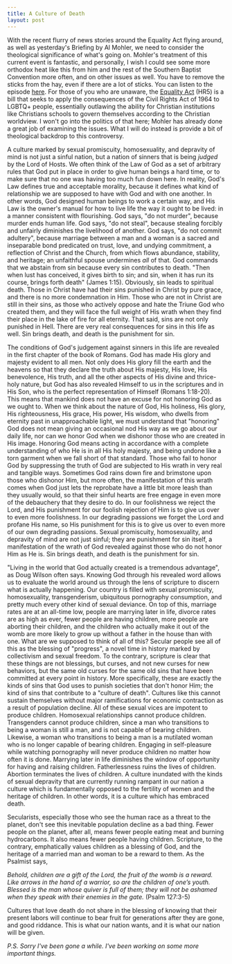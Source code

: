 ```yaml
---
title: A Culture of Death
layout: post
---
```


With the recent flurry of news stories around the Equality Act flying around, as well as yesterday's Briefing by Al Mohler, we need to consider the theological significance of what's going on. Mohler's treatment of this current event is fantastic, and personally, I wish I could see some more orthodox heat like this from him and the rest of the Southern Baptist Convention more often, and on other issues as well. You have to remove the sticks from the hay, even if there are a lot of sticks. You can listen to the episode [here](https://albertmohler.com/2021/03/17/briefing-3-17-21). For those of you who are unaware, the [Equality Act](https://www.congress.gov/bill/116th-congress/house-bill/5/text) (HR5) is a bill that seeks to apply the consequences of the Civil Rights Act of 1964 to LGBTQ+ people, essentially outlawing the ability for Christian institutions like Christians schools to govern themselves according to the Christian worldview. I won't go into the politics of that here; Mohler has already done a great job of examining the issues. What I will do instead is provide a bit of theological backdrop to this controversy.

A culture marked by sexual promiscuity, homosexuality, and depravity of mind is not just a sinful nation, but a nation of sinners that is being _judged_ by the Lord of Hosts. We often think of the Law of God as a set of arbitrary rules that God put in place in order to give human beings a hard time, or to make sure that no one was having too much fun down here. In reality, God's Law defines true and acceptable morality, because it defines what kind of relationship we are supposed to have with God and with one another. In other words, God designed human beings to work a certain way, and His Law is the owner's manual for how to live life the way it ought to be lived: in a manner consistent with flourishing. God says, "do not murder", because murder ends human life. God says, "do not steal", because stealing forcibly and unfairly diminishes the livelihood of another. God says, "do not commit adultery", because marriage between a man and a woman is a sacred and inseparable bond predicated on trust, love, and undying commitment, a reflection of Christ and the Church, from which flows abundance, stability, and heritage; an unfaithful spouse undermines _all_ of that. God commands that we abstain from sin because every sin contributes to death. "Then when lust has conceived, it gives birth to sin; and sin, when it has run its course, brings forth death" (James 1:15). Obviously, sin leads to spiritual death. Those in Christ have had their sins punished in Christ by pure grace, and there is no more condemnation in Him. Those who are not in Christ are still in their sins, as those who actively oppose and hate the Triune God who created them, and they will face the full weight of His wrath when they find their place in the lake of fire for all eternity. That said, sins are not only punished in Hell. There are very real consequences for sins in this life as well. Sin brings death, and death is the punishment for sin.

The conditions of God's judgement against sinners in this life are revealed in the first chapter of the book of Romans. God has made His glory and majesty evident to all men. Not only does His glory fill the earth and the heavens so that they declare the truth about His majesty, His love, His benevolence, His truth, and all the other aspects of His divine and thrice-holy nature, but God has also revealed Himself to us in the scriptures and in His Son, who is the perfect representation of Himself (Romans 1:18-20). This means that mankind does not have an excuse for not honoring God as we ought to. When we think about the nature of God, His holiness, His glory, His righteousness, His grace, His power, His wisdom, who dwells from eternity past in unapproachable light, we must understand that "honoring" God does not mean giving an occasional nod His way as we go about our daily life, nor can we honor God when we dishonor those who are created in His image. Honoring God means acting in accordance with a complete understanding of who He is in all His holy majesty, and being undone like a torn garment when we fall short of that standard. Those who fail to honor God by suppressing the truth of God are subjected to His wrath in very real and tangible ways. Sometimes God rains down fire and brimstone upon those who dishonor Him, but more often, the manifestation of this wrath comes when God just lets the reprobate have a little bit more leash than they usually would, so that their sinful hearts are free engage in even more of the debauchery that they desire to do. In our foolishness we reject the Lord, and His punishment for our foolish rejection of Him is to give us over to even more foolishness. In our degrading passions we forget the Lord and profane His name, so His punishment for this is to give us over to even more of our own degrading passions. Sexual promiscuity, homosexuality, and depravity of mind are not just sinful; they are punishment for sin itself, a manifestation of the wrath of God revealed against those who do not honor Him as He is. Sin brings death, and death is the punishment for sin.

"Living in the world that God actually created is a tremendous advantage", as Doug Wilson often says. Knowing God through his revealed word allows us to evaluate the world around us through the lens of scripture to discern what is actually happening. Our country is filled with sexual promiscuity, homosexuality, transgenderism, ubiquitous pornography consumption, and pretty much every other kind of sexual deviance. On top of this, marriage rates are at an all-time low, people are marrying later in life, divorce rates are as high as ever, fewer people are having children, more people are aborting their children, and the children who actually make it out of the womb are more likely to grow up without a father in the house than with one. What are we supposed to think of all of this? Secular people see all of this as the blessing of "progress", a novel time in history marked by collectivism and sexual freedom. To the contrary, scripture is clear that these things are not blessings, but curses, and not new curses for new behaviors, but the same old curses for the same old sins that have been committed at every point in history. More specifically, these are exactly the kinds of sins that God uses to punish societies that don't honor Him; the kind of sins that contribute to a "culture of death". Cultures like this cannot sustain themselves without major ramifications for economic contraction as a result of population decline. All of these sexual vices are impotent to produce children. Homosexual relationships cannot produce children. Transgenders cannot produce children, since a man who transitions to being a woman is still a man, and is not capable of bearing children. Likewise, a woman who transitions to being a man is a mutilated woman who is no longer capable of bearing children. Engaging in self-pleasure while watching pornography will never produce children no matter how often it is done. Marrying later in life diminishes the window of opportunity for having and raising children. Fatherlessness ruins the lives of children. Abortion terminates the lives of children. A culture inundated with the kinds of sexual depravity that are currently running rampant in our nation a culture which is fundamentally opposed to the fertility of women and the heritage of children. In other words, it is a culture which has embraced death.

Secularists, especially those who see the human race as a threat to the planet, don't see this inevitable population decline as a bad thing. Fewer people on the planet, after all, means fewer people eating meat and burning hydrocarbons. It also means fewer people having children. Scripture, to the contrary, emphatically values children as a blessing of God, and the heritage of a married man and woman to be a reward to them. As the Psalmist says,

_Behold, children are a gift of the Lord, the fruit of the womb is a reward. Like arrows in the hand of a warrior, so are the children of one’s youth. Blessed is the man whose quiver is full of them; they will not be ashamed when they speak with their enemies in the gate._ (Psalm 127:3-5)

Cultures that love death do not share in the blessing of knowing that their present labors will continue to bear fruit for generations after they are gone, and good riddance. This is what our nation wants, and it is what our nation will be given.

_P.S. Sorry I've been gone a while. I've been working on some more important things._
